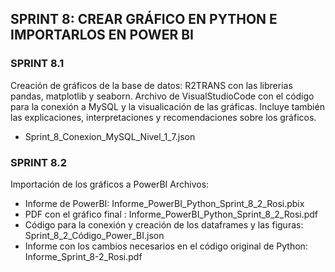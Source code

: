 ## SPRINT 8: CREAR GRÁFICO EN PYTHON E IMPORTARLOS EN POWER BI
### SPRINT 8.1 
Creación de gráficos de la base de datos: R2TRANS con las librerias pandas, matplotlib y seaborn.
Archivo de VisualStudioCode con el código para la conexión a MySQL y la visualicación de las gráficas. 
Incluye también las explicaciones, interpretaciones y recomendaciones sobre los gráficos. 
- Sprint_8_Conexion_MySQL_Nivel_1_7.json

### SPRINT 8.2
Importación de los gráficos a PowerBI
Archivos: 
- Informe de PowerBI: Informe_PowerBI_Python_Sprint_8_2_Rosi.pbix
- PDF con el gráfico final : Informe_PowerBI_Python_Sprint_8_2_Rosi.pdf
- Código para la conexión y creación de los dataframes y las figuras: Sprint_8_2_Código_Power_BI.json
- Informe con los cambios necesarios en el código original de Python: Informe_Sprint_8-2_Rosi.pdf
